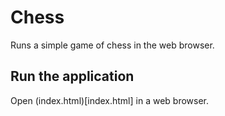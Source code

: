 # Chess
Runs a simple game of chess in the web browser. 

## Run the application
Open (index.html)[index.html] in a web browser.
